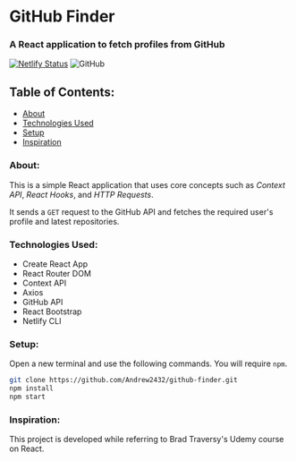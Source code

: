 # GitHub Finder
### A React application to fetch profiles from GitHub
[![Netlify Status](https://api.netlify.com/api/v1/badges/593ca52a-dcd3-4dd7-8e94-d86ba7fd9c38/deploy-status)](https://app.netlify.com/sites/github-find-profiles/deploys)
![GitHub](https://img.shields.io/github/license/Andrew2432/github-finder)

## Table of Contents:
* [About](#about)
* [Technologies Used](#technologies-used)
* [Setup](#setup)
* [Inspiration](#inspiration)
  
### About:
This is a simple React application that uses core concepts such as _Context API_, _React Hooks_, and _HTTP Requests_.

It sends a `GET` request to the GitHub API and fetches the required user's profile and latest repositories.

### Technologies Used:
* Create React App
* React Router DOM
* Context API
* Axios
* GitHub API
* React Bootstrap
* Netlify CLI

### Setup:
Open a new terminal and use the following commands. You will require `npm`.
```bash
git clone https://github.com/Andrew2432/github-finder.git
npm install
npm start 
```

### Inspiration:
This project is developed while referring to Brad Traversy's Udemy course on React.
